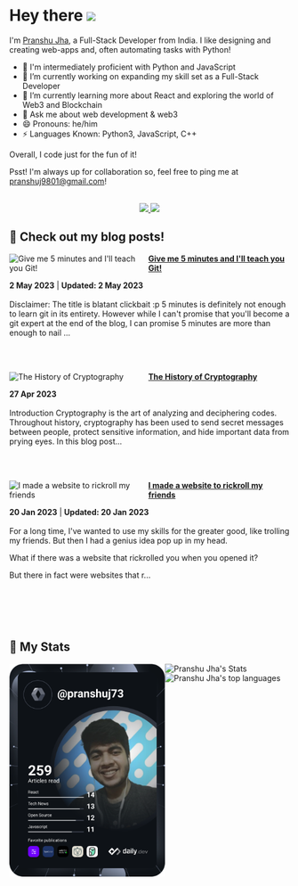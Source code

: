 # Hey there <img src="https://raw.githubusercontent.com/MartinHeinz/MartinHeinz/master/wave.gif" width="35"/>


I'm [Pranshu Jha](https://linktr.ee/pranshuj73), a Full-Stack Developer from India. I like designing and creating web-apps and, often automating tasks with Python!
- 🚀 I'm intermediately proficient with Python and JavaScript
- 🔭 I’m currently working on expanding my skill set as a Full-Stack Developer
- 🌱 I’m currently learning more about React and exploring the world of Web3 and Blockchain
- 💬 Ask me about web development & web3
- 😄 Pronouns: he/him
- ⚡ Languages Known: Python3, JavaScript, C++

Overall, I code just for the fun of it!

Psst! I'm always up for collaboration so, feel free to ping me at [pranshuj9801@gmail.com](mailto:pranshuj9801@gmail.com)!

<!-- SOCIALS -->

<br />

<div align="center">
 <a href="https://twitter.com/pranshuj73" target="_blank" rel="noopener noreferrer">
  <img src="https://img.shields.io/badge/Twitter-@pranshuj73-blue?color=efefef&style=for-the-badge&logo=twitter" />
 </a>
 <a href="https://www.linkedin.com/in/pranshu-jha-7ba383183/" target="_blank" rel="noopener noreferrer">
  <img src="https://img.shields.io/badge/LinkedIn-Pranshu Jha-blue?color=efefef&style=for-the-badge&logo=linkedin" />
 </a>
</div>

## 📰 Check out my blog posts!
<!-- HASHNODE_BLOG:START -->
<p align="left">
<a href="https://pranshujha.hashnode.dev//give-me-5-minutes-and-ill-teach-you-git" title="Give me 5 minutes and I'll teach you Git!"><img src="https://cdn.hashnode.com/res/hashnode/image/upload/v1682959398369/40614c1f-5401-4abb-a56c-09687d5fb2b3.jpeg" alt="Give me 5 minutes and I'll teach you Git!" width="250px" align="left" /></a>
<a href="https://pranshujha.hashnode.dev//give-me-5-minutes-and-ill-teach-you-git" title="Give me 5 minutes and I'll teach you Git!"><strong>Give me 5 minutes and I'll teach you Git!</strong></a>
<div><strong>2 May 2023</strong> | <strong>Updated: 2 May 2023</strong></div>
<br/> Disclaimer: The title is blatant clickbait :p
5 minutes is definitely not enough to learn git in its entirety.
However while I can't promise that you'll become a git expert at the end of the blog, I can promise 5 minutes are more than enough to nail ... </p> <br/> <br/>
<p align="left">
<a href="https://pranshujha.hashnode.dev//the-history-of-cryptography" title="The History of Cryptography"><img src="https://cdn.hashnode.com/res/hashnode/image/upload/v1682612850430/81410e10-a891-47b6-b7bb-9459eb441b52.jpeg" alt="The History of Cryptography" width="250px" align="left" /></a>
<a href="https://pranshujha.hashnode.dev//the-history-of-cryptography" title="The History of Cryptography"><strong>The History of Cryptography</strong></a>
<div><strong>27 Apr 2023</strong></div>
<br/> Introduction
Cryptography is the art of analyzing and deciphering codes. Throughout history, cryptography has been used to send secret messages between people, protect sensitive information, and hide important data from prying eyes.
In this blog post... </p> <br/> <br/>
<p align="left">
<a href="https://pranshujha.hashnode.dev//i-made-a-website-to-rickroll-my-friends" title="I made a website to rickroll my friends"><img src="https://cdn.hashnode.com/res/hashnode/image/upload/v1674234732805/cecc1f08-0776-4026-bcd2-e55106ae43c7.png" alt="I made a website to rickroll my friends" width="250px" align="left" /></a>
<a href="https://pranshujha.hashnode.dev//i-made-a-website-to-rickroll-my-friends" title="I made a website to rickroll my friends"><strong>I made a website to rickroll my friends</strong></a>
<div><strong>20 Jan 2023</strong> | <strong>Updated: 20 Jan 2023</strong></div>
<br/> For a long time, I've wanted to use my skills for the greater good, like trolling my friends. But then I had a genius idea pop up in my head.

What if there was a website that rickrolled you when you opened it?

But there in fact were websites that r... </p> <br/> <br/>
<!-- HASHNODE_BLOG:END -->

<br />

## 👾 My Stats
<a href="https://app.daily.dev/voltycodes"><img align="left" src="https://github.com/pranshuj73/pranshuj73/blob/main/devcard.svg" width="280" alt="Pranshu Jha's Dev Card" /></a>
<img align="left" src="https://github-readme-stats.vercel.app/api?username=pranshuj73&count_private=true&hide_border=true&show_icons=true&theme=dracula" alt="Pranshu Jha's Stats" />
<br/>
<img align="left" src="https://github-readme-stats.vercel.app/api/top-langs/?username=pranshuj73&layout=compact&hide=css,html&theme=dracula&hide_border=true" alt="Pranshu Jha's top languages" />

